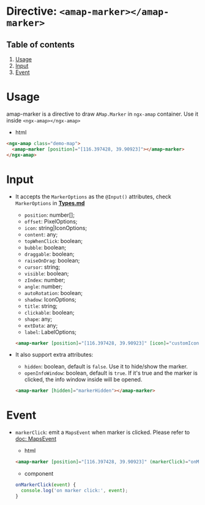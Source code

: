 # Directive: `<amap-marker></amap-marker>`

## Table of contents 
1. [Usage](#usage)
2. [Input](#input)
3. [Event](#event)

# Usage
amap-marker is a directive to draw `AMap.Marker` in `ngx-amap` container. Use it inside `<ngx-amap></ngx-amap>`

  + html
  ```html
  <ngx-amap class="demo-map">
    <amap-marker [position]="[116.397428, 39.90923]"></amap-marker>
  </ngx-amap>
  ```

# Input
+ It accepts the `MarkerOptions` as the `@Input()` attributes, check `MarkerOptions` in [**Types.md**](https://github.com/xieziyu/ngx-amap/blob/master/docs/Types.md)
  + `position`: number[];
  + `offset`: PixelOptions;
  + `icon`: string|IconOptions;
  + `content`: any;
  + `topWhenClick`: boolean;
  + `bubble`: boolean;
  + `draggable`: boolean;
  + `raiseOnDrag`: boolean;
  + `cursor`: string;
  + `visible`: boolean;
  + `zIndex`: number;
  + `angle`: number;
  + `autoRotation`: boolean;
  + `shadow`: IconOptions;
  + `title`: string;
  + `clickable`: boolean;
  + `shape`: any;
  + `extData`: any;
  + `label`: LabelOptions;
  ```html
  <amap-marker [position]="[116.397428, 39.90923]" [icon]="customIcon" [label]="customLabel"></amap-marker>
  ```

+ It also support extra attributes:
  + `hidden`: boolean, default is `false`. Use it to hide/show the marker.
  + `openInfoWindow`: boolean, default is `true`. If it's true and the marker is clicked, the info window inside will be opened.
  ```html
  <amap-marker [hidden]="markerHidden"></amap-marker>
  ```

# Event
+ `markerClick`: emit a `MapsEvent` when marker is clicked. Please refer to [doc: MapsEvent](http://lbs.amap.com/api/javascript-api/reference/event)

  + html
  ```html
  <amap-marker [position]="[116.397428, 39.90923]" (markerClick)="onMarkerClick($event)"></amap-marker>
  ```

  + component
  ```typescript
  onMarkerClick(event) {
    console.log('on marker click:', event);
  }
  ```